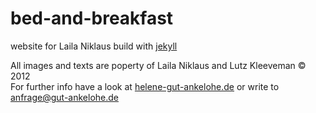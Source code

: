 bed-and-breakfast
=================

website for Laila Niklaus build with [jekyll](http://jekyllrb.com)  

All images and texts are poperty of Laila Niklaus and Lutz Kleeveman © 2012  
For further info have a look at [helene-gut-ankelohe.de](http://helene-gut-ankelohe.de) or write to <anfrage@gut-ankelohe.de>   
